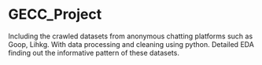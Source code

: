 # GECC_Project
Including the crawled datasets from anonymous chatting platforms such as Goop, Lihkg. 
With data processing and cleaning using python.
Detailed EDA finding out the informative pattern of these datasets.
